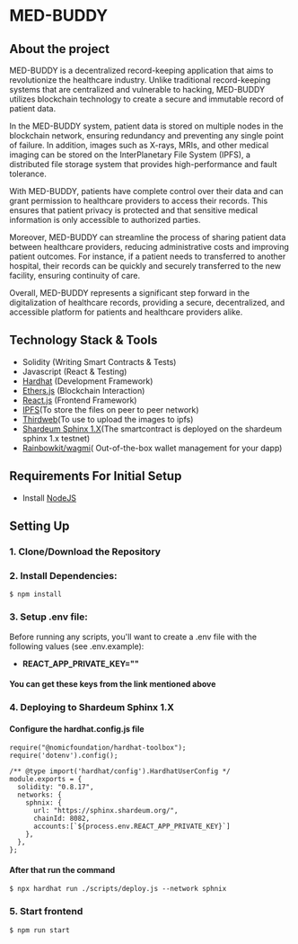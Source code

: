 # MED-BUDDY
## About the project
MED-BUDDY is a decentralized record-keeping application that aims to revolutionize the healthcare industry. Unlike traditional record-keeping systems that are centralized and vulnerable to hacking, MED-BUDDY utilizes blockchain technology to create a secure and immutable record of patient data.

In the MED-BUDDY system, patient data is stored on multiple nodes in the blockchain network, ensuring redundancy and preventing any single point of failure. In addition, images such as X-rays, MRIs, and other medical imaging can be stored on the InterPlanetary File System (IPFS), a distributed file storage system that provides high-performance and fault tolerance.

With MED-BUDDY, patients have complete control over their data and can grant permission to healthcare providers to access their records. This ensures that patient privacy is protected and that sensitive medical information is only accessible to authorized parties.

Moreover, MED-BUDDY can streamline the process of sharing patient data between healthcare providers, reducing administrative costs and improving patient outcomes. For instance, if a patient needs to  transferred to another hospital, their records can be quickly and securely transferred to the new facility, ensuring continuity of care.

Overall, MED-BUDDY represents a significant step forward in the digitalization of healthcare records, providing a secure, decentralized, and accessible platform for patients and healthcare providers alike.

## Technology Stack & Tools

- Solidity (Writing Smart Contracts & Tests)
- Javascript (React & Testing)
- [Hardhat](https://hardhat.org/) (Development Framework)
- [Ethers.js](https://docs.ethers.io/v5/) (Blockchain Interaction)
- [React.js](https://reactjs.org/) (Frontend Framework)
- [IPFS](https:ipfs://ipfs.tech/)(To store the files on peer to peer network)
- [Thirdweb](https://thirdweb.com/)(To use to upload the images to ipfs)
- [Shardeum Sphinx 1.X](https://shardeum.org/)(The smartcontract is deployed on the shardeum sphinx 1.x testnet)
- [Rainbowkit/wagmi](https://www.rainbowkit.com/)(
  Out-of-the-box wallet management for your dapp)



## Requirements For Initial Setup
- Install [NodeJS](https://nodejs.org/en/)

## Setting Up
### 1. Clone/Download the Repository

### 2. Install Dependencies:
`$ npm install`

### 3. Setup .env file:
Before running any scripts, you'll want to create a .env file with the following values (see .env.example):

- **REACT_APP_PRIVATE_KEY=""**


#### You can get these keys from the link mentioned above

### 4. Deploying to Shardeum Sphinx 1.X

#### Configure  the hardhat.config.js file

```
require("@nomicfoundation/hardhat-toolbox");
require('dotenv').config();

/** @type import('hardhat/config').HardhatUserConfig */
module.exports = {
  solidity: "0.8.17",
  networks: {
    sphnix: {
      url: "https://sphinx.shardeum.org/",
      chainId: 8082,
      accounts:[`${process.env.REACT_APP_PRIVATE_KEY}`]
    },
  },
};
```
#### After that run the command

`$ npx hardhat run ./scripts/deploy.js --network sphnix`


### 5. Start frontend
`$ npm run start`

